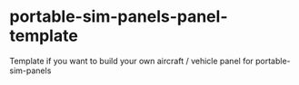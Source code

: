 # portable-sim-panels-panel-template
Template if you want to build your own aircraft / vehicle panel for portable-sim-panels
